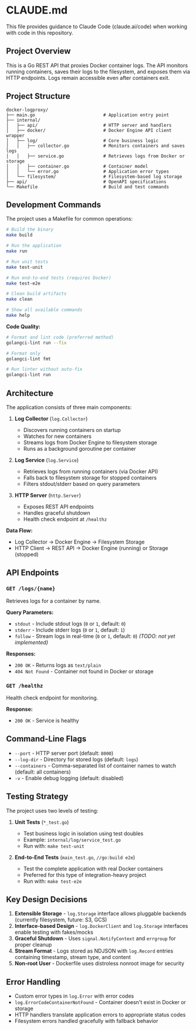 # CLAUDE.md

This file provides guidance to Claude Code (claude.ai/code) when working with code in this repository.

## Project Overview

This is a Go REST API that proxies Docker container logs. The API monitors running containers, saves their logs to the filesystem, and exposes them via HTTP endpoints. Logs remain accessible even after containers exit.

## Project Structure

```
docker-logproxy/
├── main.go                          # Application entry point
├── internal/
│   ├── api/                         # HTTP server and handlers
│   ├── docker/                      # Docker Engine API client wrapper
│   ├── log/                         # Core business logic
│   │   ├── collector.go             # Monitors containers and saves logs
│   │   ├── service.go               # Retrieves logs from Docker or storage
│   │   ├── container.go             # Container model
│   │   └── error.go                 # Application error types
│   └── filesystem/                  # Filesystem-based log storage
├── api/                             # OpenAPI specifications
└── Makefile                         # Build and test commands
```

## Development Commands

The project uses a Makefile for common operations:

```bash
# Build the binary
make build

# Run the application
make run

# Run unit tests
make test-unit

# Run end-to-end tests (requires Docker)
make test-e2e

# Clean build artifacts
make clean

# Show all available commands
make help
```

**Code Quality:**

```bash
# Format and lint code (preferred method)
golangci-lint run --fix

# Format only
golangci-lint fmt

# Run linter without auto-fix
golangci-lint run
```

## Architecture

The application consists of three main components:

1. **Log Collector** (`log.Collector`)
   - Discovers running containers on startup
   - Watches for new containers
   - Streams logs from Docker Engine to filesystem storage
   - Runs as a background goroutine per container

2. **Log Service** (`log.Service`)
   - Retrieves logs from running containers (via Docker API)
   - Falls back to filesystem storage for stopped containers
   - Filters stdout/stderr based on query parameters

3. **HTTP Server** (`http.Server`)
   - Exposes REST API endpoints
   - Handles graceful shutdown
   - Health check endpoint at `/healthz`

**Data Flow:**
- Log Collector → Docker Engine → Filesystem Storage
- HTTP Client → REST API → Docker Engine (running) or Storage (stopped)

## API Endpoints

### `GET /logs/{name}`

Retrieves logs for a container by name.

**Query Parameters:**
- `stdout` - Include stdout logs (`0` or `1`, default: `0`)
- `stderr` - Include stderr logs (`0` or `1`, default: `1`)
- `follow` - Stream logs in real-time (`0` or `1`, default: `0`) *(TODO: not yet implemented)*

**Responses:**
- `200 OK` - Returns logs as `text/plain`
- `404 Not Found` - Container not found in Docker or storage

### `GET /healthz`

Health check endpoint for monitoring.

**Response:**
- `200 OK` - Service is healthy

## Command-Line Flags

- `--port` - HTTP server port (default: `8000`)
- `--log-dir` - Directory for stored logs (default: `logs`)
- `--containers` - Comma-separated list of container names to watch (default: all containers)
- `-v` - Enable debug logging (default: disabled)

## Testing Strategy

The project uses two levels of testing:

1. **Unit Tests** (`*_test.go`)
   - Test business logic in isolation using test doubles
   - Example: `internal/log/service_test.go`
   - Run with: `make test-unit`

2. **End-to-End Tests** (`main_test.go`, `//go:build e2e`)
   - Test the complete application with real Docker containers
   - Preferred for this type of integration-heavy project
   - Run with: `make test-e2e`

## Key Design Decisions

1. **Extensible Storage** - `log.Storage` interface allows pluggable backends (currently filesystem, future: S3, GCS)
2. **Interface-based Design** - `log.DockerClient` and `log.Storage` interfaces enable testing with fakes/mocks
3. **Graceful Shutdown** - Uses `signal.NotifyContext` and `errgroup` for proper cleanup
4. **Stream Format** - Logs stored as NDJSON with `log.Record` entries containing timestamp, stream type, and content
5. **Non-root User** - Dockerfile uses distroless nonroot image for security

## Error Handling

- Custom error types in `log.Error` with error codes
- `log.ErrorCodeContainerNotFound` - Container doesn't exist in Docker or storage
- HTTP handlers translate application errors to appropriate status codes
- Filesystem errors handled gracefully with fallback behavior
